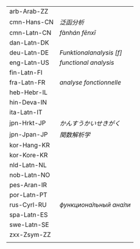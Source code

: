 | | |
|-|-|
| arb-Arab-ZZ |  |
| cmn-Hans-CN | _泛函分析_ |
| cmn-Latn-CN | _fànhán fēnxī_ |
| dan-Latn-DK |  |
| deu-Latn-DE | _Funktionalanalysis [f]_ |
| eng-Latn-US | _functional analysis_ |
| fin-Latn-FI |  |
| fra-Latn-FR | _analyse fonctionnelle_ |
| heb-Hebr-IL |  |
| hin-Deva-IN |  |
| ita-Latn-IT |  |
| jpn-Hrkt-JP | _かんすうかいせきがく_ |
| jpn-Jpan-JP | _関数解析学_ |
| kor-Hang-KR |  |
| kor-Kore-KR |  |
| nld-Latn-NL |  |
| nob-Latn-NO |  |
| pes-Aran-IR |  |
| por-Latn-PT |  |
| rus-Cyrl-RU | _функциона́льный ана́ли_ |
| spa-Latn-ES |  |
| swe-Latn-SE |  |
| zxx-Zsym-ZZ |  |
|  |  |